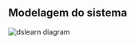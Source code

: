 ## Modelagem do sistema 

![dslearn diagram](https://user-images.githubusercontent.com/60756219/138619924-f1a53ac5-411a-40ce-9887-0e3ca807fc68.png)
